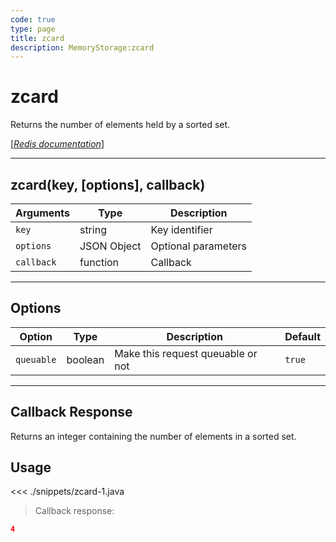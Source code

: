 ```yaml
---
code: true
type: page
title: zcard
description: MemoryStorage:zcard
---
```


# zcard

Returns the number of elements held by a sorted set.

[[_Redis documentation_]](https://redis.io/commands/zcard)

---

## zcard(key, [options], callback)

| Arguments  | Type        | Description         |
| ---------- | ----------- | ------------------- |
| `key`      | string      | Key identifier      |
| `options`  | JSON Object | Optional parameters |
| `callback` | function    | Callback            |

---

## Options

| Option     | Type    | Description                       | Default |
| ---------- | ------- | --------------------------------- | ------- |
| `queuable` | boolean | Make this request queuable or not | `true`  |

---

## Callback Response

Returns an integer containing the number of elements in a sorted set.

## Usage

<<< ./snippets/zcard-1.java

> Callback response:

```json
4
```
